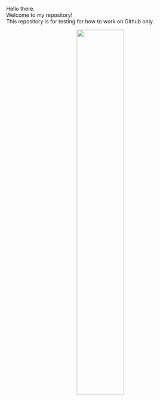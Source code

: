 
Hello there. <br />
Welcome to my repository! <br /> 
This repository is for testing for how to work on Github only. <br />

<p align="center">
  <img width="50%" height="50%" src="https://github.com/FuengfusinNinnart/test/blob/master/book.jpg">
</p>
